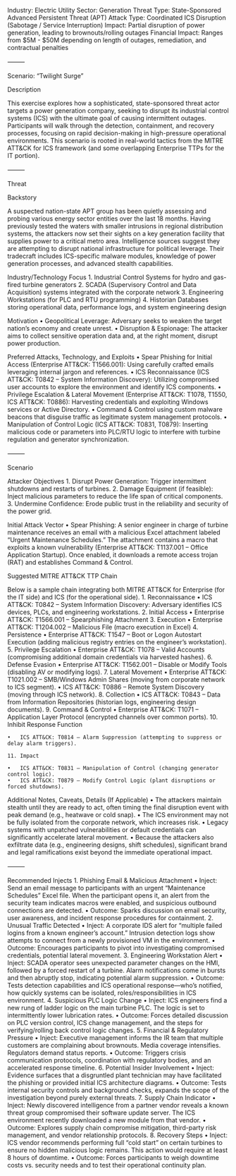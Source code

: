 Industry: Electric Utility
Sector: Generation
Threat Type: State-Sponsored Advanced Persistent Threat (APT)
Attack Type: Coordinated ICS Disruption (Sabotage / Service Interruption)
Impact: Partial disruption of power generation, leading to brownouts/rolling outages
Financial Impact: Ranges from $5M - $50M depending on length of outages, remediation, and contractual penalties

⸻

Scenario: “Twilight Surge”

Description

This exercise explores how a sophisticated, state-sponsored threat actor targets a power generation company, seeking to disrupt its industrial control systems (ICS) with the ultimate goal of causing intermittent outages. Participants will walk through the detection, containment, and recovery processes, focusing on rapid decision-making in high-pressure operational environments. This scenario is rooted in real-world tactics from the MITRE ATT&CK for ICS framework (and some overlapping Enterprise TTPs for the IT portion).

⸻

Threat

Backstory

A suspected nation-state APT group has been quietly assessing and probing various energy sector entities over the last 18 months. Having previously tested the waters with smaller intrusions in regional distribution systems, the attackers now set their sights on a key generation facility that supplies power to a critical metro area. Intelligence sources suggest they are attempting to disrupt national infrastructure for political leverage. Their tradecraft includes ICS-specific malware modules, knowledge of power generation processes, and advanced stealth capabilities.

Industry/Technology Focus
	1.	Industrial Control Systems for hydro and gas-fired turbine generators
	2.	SCADA (Supervisory Control and Data Acquisition) systems integrated with the corporate network
	3.	Engineering Workstations (for PLC and RTU programming)
	4.	Historian Databases storing operational data, performance logs, and system engineering design

Motivation
	•	Geopolitical Leverage: Adversary seeks to weaken the target nation’s economy and create unrest.
	•	Disruption & Espionage: The attacker aims to collect sensitive operation data and, at the right moment, disrupt power production.

Preferred Attacks, Technology, and Exploits
	•	Spear Phishing for Initial Access (Enterprise ATT&CK: T1566.001): Using carefully crafted emails leveraging internal jargon and references.
	•	ICS Reconnaissance (ICS ATT&CK: T0842 – System Information Discovery): Utilizing compromised user accounts to explore the environment and identify ICS components.
	•	Privilege Escalation & Lateral Movement (Enterprise ATT&CK: T1078, T1550, ICS ATT&CK: T0886): Harvesting credentials and exploiting Windows services or Active Directory.
	•	Command & Control using custom malware beacons that disguise traffic as legitimate system management protocols.
	•	Manipulation of Control Logic (ICS ATT&CK: T0831, T0879): Inserting malicious code or parameters into PLC/RTU logic to interfere with turbine regulation and generator synchronization.

⸻

Scenario

Attacker Objectives
	1.	Disrupt Power Generation: Trigger intermittent shutdowns and restarts of turbines.
	2.	Damage Equipment (if feasible): Inject malicious parameters to reduce the life span of critical components.
	3.	Undermine Confidence: Erode public trust in the reliability and security of the power grid.

Initial Attack Vector
	•	Spear Phishing: A senior engineer in charge of turbine maintenance receives an email with a malicious Excel attachment labeled “Urgent Maintenance Schedules.” The attachment contains a macro that exploits a known vulnerability (Enterprise ATT&CK: T1137.001 – Office Application Startup). Once enabled, it downloads a remote access trojan (RAT) and establishes Command & Control.

Suggested MITRE ATT&CK TTP Chain

Below is a sample chain integrating both MITRE ATT&CK for Enterprise (for the IT side) and ICS (for the operational side).
	1.	Reconnaissance
	•	ICS ATT&CK: T0842 – System Information Discovery: Adversary identifies ICS devices, PLCs, and engineering workstations.
	2.	Initial Access
	•	Enterprise ATT&CK: T1566.001 – Spearphishing Attachment
	3.	Execution
	•	Enterprise ATT&CK: T1204.002 – Malicious File (macro execution in Excel)
	4.	Persistence
	•	Enterprise ATT&CK: T1547 – Boot or Logon Autostart Execution (adding malicious registry entries on the engineer’s workstation).
	5.	Privilege Escalation
	•	Enterprise ATT&CK: T1078 – Valid Accounts (compromising additional domain credentials via harvested hashes).
	6.	Defense Evasion
	•	Enterprise ATT&CK: T1562.001 – Disable or Modify Tools (disabling AV or modifying logs).
	7.	Lateral Movement
	•	Enterprise ATT&CK: T1021.002 – SMB/Windows Admin Shares (moving from corporate network to ICS segment).
	•	ICS ATT&CK: T0886 – Remote System Discovery (moving through ICS network).
	8.	Collection
	•	ICS ATT&CK: T0843 – Data from Information Repositories (historian logs, engineering design documents).
	9.	Command & Control
	•	Enterprise ATT&CK: T1071 – Application Layer Protocol (encrypted channels over common ports).
	10.	Inhibit Response Function

	•	ICS ATT&CK: T0814 – Alarm Suppression (attempting to suppress or delay alarm triggers).

	11.	Impact

	•	ICS ATT&CK: T0831 – Manipulation of Control (changing generator control logic).
	•	ICS ATT&CK: T0879 – Modify Control Logic (plant disruptions or forced shutdowns).

Additional Notes, Caveats, Details (If Applicable)
	•	The attackers maintain stealth until they are ready to act, often timing the final disruption event with peak demand (e.g., heatwave or cold snap).
	•	The ICS environment may not be fully isolated from the corporate network, which increases risk.
	•	Legacy systems with unpatched vulnerabilities or default credentials can significantly accelerate lateral movement.
	•	Because the attackers also exfiltrate data (e.g., engineering designs, shift schedules), significant brand and legal ramifications exist beyond the immediate operational impact.

⸻

Recommended Injects
	1.	Phishing Email & Malicious Attachment
	•	Inject: Send an email message to participants with an urgent “Maintenance Schedules” Excel file. When the participant opens it, an alert from the security team indicates macros were enabled, and suspicious outbound connections are detected.
	•	Outcome: Sparks discussion on email security, user awareness, and incident response procedures for containment.
	2.	Unusual Traffic Detected
	•	Inject: A corporate IDS alert for “multiple failed logins from a known engineer’s account.” Intrusion detection logs show attempts to connect from a newly provisioned VM in the environment.
	•	Outcome: Encourages participants to pivot into investigating compromised credentials, potential lateral movement.
	3.	Engineering Workstation Alert
	•	Inject: SCADA operator sees unexpected parameter changes on the HMI, followed by a forced restart of a turbine. Alarm notifications come in bursts and then abruptly stop, indicating potential alarm suppression.
	•	Outcome: Tests detection capabilities and ICS operational response—who’s notified, how quickly systems can be isolated, roles/responsibilities in ICS environment.
	4.	Suspicious PLC Logic Change
	•	Inject: ICS engineers find a new rung of ladder logic on the main turbine PLC. The logic is set to intermittently lower lubrication rates.
	•	Outcome: Forces detailed discussion on PLC version control, ICS change management, and the steps for verifying/rolling back control logic changes.
	5.	Financial & Regulatory Pressure
	•	Inject: Executive management informs the IR team that multiple customers are complaining about brownouts. Media coverage intensifies. Regulators demand status reports.
	•	Outcome: Triggers crisis communication protocols, coordination with regulatory bodies, and an accelerated response timeline.
	6.	Potential Insider Involvement
	•	Inject: Evidence surfaces that a disgruntled plant technician may have facilitated the phishing or provided initial ICS architecture diagrams.
	•	Outcome: Tests internal security controls and background checks, expands the scope of the investigation beyond purely external threats.
	7.	Supply Chain Indicator
	•	Inject: Newly discovered intelligence from a partner vendor reveals a known threat group compromised their software update server. The ICS environment recently downloaded a new module from that vendor.
	•	Outcome: Explores supply chain compromise mitigation, third-party risk management, and vendor relationship protocols.
	8.	Recovery Steps
	•	Inject: ICS vendor recommends performing full “cold start” on certain turbines to ensure no hidden malicious logic remains. This action would require at least 8 hours of downtime.
	•	Outcome: Forces participants to weigh downtime costs vs. security needs and to test their operational continuity plan.
